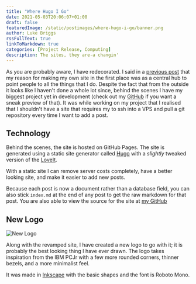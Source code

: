```yaml
---
title: "Where Hugo I Go"
date: 2021-05-03T20:06:07+01:00
draft: false
featuredImage: /static/postimages/where-hugo-i-go/banner.png
author: Luke Briggs
rssFullText: true
linkToMarkdown: true
categories: [Project Release, Computing]
description: The sites, they are-a changin'
---
```


As you are probably aware, I have redecorated. I said in a [previous post](/inspection-and-dissection-this-site) that my reason for making my own site in the first place was as a central hub to point people to all the things that I do. Despite the fact that from the outside it looks like I haven't done a whole lot since, behind the scenes I have my biggest project yet in development (check out my [GitHub](https://github.com/lukebriggsdev) if you want a sneak preview of that). It was while working on my project that I realised that I shouldn't have a site that requires my to ssh into a VPS and pull a git repository every time I want to add a post. 

## Technology
Behind the scenes, the site is hosted on GitHub Pages. The site is generated using a static site generator called [Hugo](https://gohugo.io/) with a *slightly* tweaked version of the [LoveIt](https://themes.gohugo.io/loveit/).

With a static site I can remove server costs completely, have a better looking site, and make it easier to add new posts.

Because each post is now a document rather than a database field, you can also stick `index.md` at the end of any post to get the raw markdown for that post. You are also able to view the source for the site at [my GitHub](https://github.com/lukebriggsdev/lukebriggsdev.github.io)

## New Logo
![New Logo](/static/postimages/where-hugo-i-go/ComputerLogoAnim.png)

Along with the revamped site, I have created a new logo to go with it; it is probably the best looking thing I have ever drawn. The logo takes inspiration from the IBM PCJr with a few more rounded corners, thinner bezels, and a more minimalist feel. 

It was made in [Inkscape](https://inkscape.org) with the basic shapes and the font is Roboto Mono.

